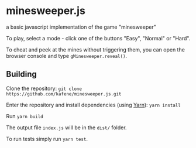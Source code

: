 # minesweeper.js
a basic javascript implementation of the game "minesweeper"

To play, select a mode - click one of the buttons "Easy", "Normal" or "Hard".

To cheat and peek at the mines without triggering them, you can open the browser console and type `gMinesweeper.reveal()`.

## Building

Clone the repository: `git clone https://github.com/kafene/minesweeper.js.git`

Enter the repository and install dependencies (using [Yarn](https://yarnpkg.com/)): `yarn install`

Run `yarn build`

The output file `index.js` will be in the `dist/` folder.

To run tests simply run `yarn test`.

